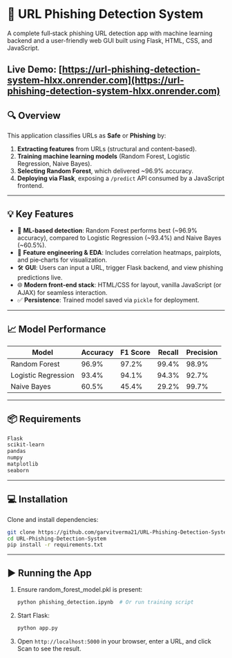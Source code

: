 # 🔐 URL Phishing Detection System

A complete full‑stack phishing URL detection app with machine learning backend and a user-friendly web GUI built using Flask, HTML, CSS, and JavaScript.

Live Demo: [https://url-phishing-detection-system-hlxx.onrender.com](https://url-phishing-detection-system-hlxx.onrender.com)
---

## 🔍 Overview

This application classifies URLs as **Safe** or **Phishing** by:

1. **Extracting features** from URLs (structural and content-based).
2. **Training machine learning models** (Random Forest, Logistic Regression, Naive Bayes).
3. **Selecting Random Forest**, which delivered ~96.9% accuracy.
4. **Deploying via Flask**, exposing a `/predict` API consumed by a JavaScript frontend.

---

## 💡 Key Features

- 🔬 **ML-based detection**: Random Forest performs best (~96.9% accuracy), compared to Logistic Regression (~93.4%) and Naive Bayes (~60.5%).
- 🧠 **Feature engineering & EDA**: Includes correlation heatmaps, pairplots, and pie‑charts for visualization.
- 🛠 **GUI**: Users can input a URL, trigger Flask backend, and view phishing predictions live.
- 🌐 **Modern front-end stack**: HTML/CSS for layout, vanilla JavaScript (or AJAX) for seamless interaction.
- ✅ **Persistence**: Trained model saved via `pickle` for deployment.

---

## 📈 Model Performance

| Model                 | Accuracy | F1 Score | Recall | Precision |
|-----------------------|----------|----------|--------|-----------|
| Random Forest         | 96.9%    | 97.2%    | 99.4%  | 98.9%     |
| Logistic Regression   | 93.4%    | 94.1%    | 94.3%  | 92.7%     |
| Naive Bayes           | 60.5%    | 45.4%    | 29.2%  | 99.7%     |

---

## 📦 Requirements
```bash
Flask
scikit-learn
pandas
numpy
matplotlib
seaborn
```

---

## 💻 Installation

Clone and install dependencies:

```bash
git clone https://github.com/garvitverma21/URL-Phishing-Detection-System.git
cd URL-Phishing-Detection-System
pip install -r requirements.txt
```

---

## ▶️ Running the App
1. Ensure random_forest_model.pkl is present:
   ```bash
   python phishing_detection.ipynb  # Or run training script
   ```
3. Start Flask:
   ```bash
   python app.py
   ```
5. Open `http://localhost:5000` in your browser, enter a URL, and click Scan to see the result.
